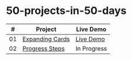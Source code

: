 # 50-projects-in-50-days

|  #  | Project                                                                                                                     | Live Demo                                                                         |
| :-: | --------------------------------------------------------------------------------------------------------------------------- | --------------------------------------------------------------------------------- |
| 01  | [Expanding Cards](https://github.com/bradtraversy/50projects50days/tree/master/expanding-cards)                             | [Live Demo](https://expanding-cards-mw.netlify.app/)               |
| 02  | [Progress Steps](https://github.com/bradtraversy/50projects50days/tree/master/progress-steps)                               | In Progress                |
